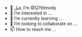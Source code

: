 - 👋 قبل, I’m @Q7btmody
- 👀 I’m interested in ...
- 🌱 I’m currently learning ...
- 💞️ I’m looking to collaborate on ...
- 📫 How to reach me ...

<!---
Q7btmody/Q7btmody is a ✨ special ✨ repository because its `README.md` (this file
) appears on your GitHub profile.
You can click the Preview link to take a look at your changes.
--->
